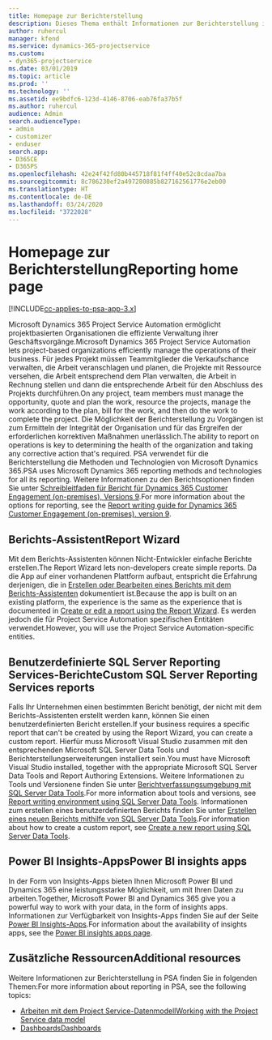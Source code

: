 ```yaml
---
title: Homepage zur Berichterstellung
description: Dieses Thema enthält Informationen zur Berichterstellung in Dynamics 365 Project Service Automation.
author: ruhercul
manager: kfend
ms.service: dynamics-365-projectservice
ms.custom:
- dyn365-projectservice
ms.date: 03/01/2019
ms.topic: article
ms.prod: ''
ms.technology: ''
ms.assetid: ee9bdfc6-123d-4146-8706-eab76fa37b5f
ms.author: ruhercul
audience: Admin
search.audienceType:
- admin
- customizer
- enduser
search.app:
- D365CE
- D365PS
ms.openlocfilehash: 42e24f42fd80b445718f81f4ff40e52c8cdaa7ba
ms.sourcegitcommit: 8c786230ef2a497280885b827162561776e2eb00
ms.translationtype: HT
ms.contentlocale: de-DE
ms.lasthandoff: 03/24/2020
ms.locfileid: "3722028"
---
```

# <a name="reporting-home-page"></a><span data-ttu-id="f976a-103">Homepage zur Berichterstellung</span><span class="sxs-lookup"><span data-stu-id="f976a-103">Reporting home page</span></span>

[!INCLUDE[cc-applies-to-psa-app-3.x](../includes/cc-applies-to-psa-app-3x.md)]

<span data-ttu-id="f976a-104">Microsoft Dynamics 365 Project Service Automation ermöglicht projektbasierten Organisationen die effiziente Verwaltung ihrer Geschäftsvorgänge.</span><span class="sxs-lookup"><span data-stu-id="f976a-104">Microsoft Dynamics 365 Project Service Automation lets project-based organizations efficiently manage the operations of their business.</span></span> <span data-ttu-id="f976a-105">Für jedes Projekt müssen Teammitglieder die Verkaufschance verwalten, die Arbeit veranschlagen und planen, die Projekte mit Ressource versehen, die Arbeit entsprechend dem Plan verwalten, die Arbeit in Rechnung stellen und dann die entsprechende Arbeit für den Abschluss des Projekts durchführen.</span><span class="sxs-lookup"><span data-stu-id="f976a-105">On any project, team members must manage the opportunity, quote and plan the work, resource the projects, manage the work according to the plan, bill for the work, and then do the work to complete the project.</span></span> <span data-ttu-id="f976a-106">Die Möglichkeit der Berichterstellung zu Vorgängen ist zum Ermitteln der Integrität der Organisation und für das Ergreifen der erforderlichen korrektiven Maßnahmen unerlässlich.</span><span class="sxs-lookup"><span data-stu-id="f976a-106">The ability to report on operations is key to determining the health of the organization and taking any corrective action that's required.</span></span> <span data-ttu-id="f976a-107">PSA verwendet für die Berichterstellung die Methoden und Technologien von Microsoft Dynamics 365.</span><span class="sxs-lookup"><span data-stu-id="f976a-107">PSA uses Microsoft Dynamics 365 reporting methods and technologies for all its reporting.</span></span> <span data-ttu-id="f976a-108">Weitere Informationen zu den Berichtsoptionen finden Sie unter [Schreibleitfaden für Bericht für Dynamics 365 Customer Engagement (on-premises), Versions 9](../analytics/reporting-analytics-with-dynamics-365.md).</span><span class="sxs-lookup"><span data-stu-id="f976a-108">For more information about the options for reporting, see the [Report writing guide for Dynamics 365 Customer Engagement (on-premises), version 9](../analytics/reporting-analytics-with-dynamics-365.md).</span></span>

## <a name="report-wizard"></a><span data-ttu-id="f976a-109">Berichts-Assistent</span><span class="sxs-lookup"><span data-stu-id="f976a-109">Report Wizard</span></span>

<span data-ttu-id="f976a-110">Mit dem Berichts-Assistenten können Nicht-Entwickler einfache Berichte erstellen.</span><span class="sxs-lookup"><span data-stu-id="f976a-110">The Report Wizard lets non-developers create simple reports.</span></span> <span data-ttu-id="f976a-111">Da die App auf einer vorhandenen Plattform aufbaut, entspricht die Erfahrung derjenigen, die in [Erstellen oder Bearbeiten eines Berichts mit dem Berichts-Assistenten](../basics/create-edit-copy-report-wizard.md) dokumentiert ist.</span><span class="sxs-lookup"><span data-stu-id="f976a-111">Because the app is built on an existing platform, the experience is the same as the experience that is documented in [Create or edit a report using the Report Wizard](../basics/create-edit-copy-report-wizard.md).</span></span> <span data-ttu-id="f976a-112">Es werden jedoch die für Project Service Automation spezifischen Entitäten verwendet.</span><span class="sxs-lookup"><span data-stu-id="f976a-112">However, you will use the Project Service Automation-specific entities.</span></span>

## <a name="custom-sql-server-reporting-services-reports"></a><span data-ttu-id="f976a-113">Benutzerdefinierte SQL Server Reporting Services-Berichte</span><span class="sxs-lookup"><span data-stu-id="f976a-113">Custom SQL Server Reporting Services reports</span></span>

<span data-ttu-id="f976a-114">Falls Ihr Unternehmen einen bestimmten Bericht benötigt, der nicht mit dem Berichts-Assistenten erstellt werden kann, können Sie einen benutzerdefinierten Bericht erstellen.</span><span class="sxs-lookup"><span data-stu-id="f976a-114">If your business requires a specific report that can't be created by using the Report Wizard, you can create a custom report.</span></span> <span data-ttu-id="f976a-115">Hierfür muss Microsoft Visual Studio zusammen mit den entsprechenden Microsoft SQL Server Data Tools und Berichterstellungserweiterungen installiert sein.</span><span class="sxs-lookup"><span data-stu-id="f976a-115">You must have Microsoft Visual Studio installed, together with the appropriate Microsoft SQL Server Data Tools and Report Authoring Extensions.</span></span> <span data-ttu-id="f976a-116">Weitere Informationen zu Tools und Versionene finden Sie unter [Berichtverfassungsumgebung mit SQL Server Data Tools](../analytics/report-writing-environment-using-sql-server-data-tools.md).</span><span class="sxs-lookup"><span data-stu-id="f976a-116">For more information about tools and versions, see [Report writing environment using SQL Server Data Tools](../analytics/report-writing-environment-using-sql-server-data-tools.md).</span></span> <span data-ttu-id="f976a-117">Informationen zum erstellen eines benutzerdefinierten Berichts finden Sie unter [Erstellen eines neuen Berichts mithilfe von SQL Server Data Tools](../analytics/create-a-new-report-using-sql-server-data-tools.md).</span><span class="sxs-lookup"><span data-stu-id="f976a-117">For information about how to create a custom report, see [Create a new report using SQL Server Data Tools](../analytics/create-a-new-report-using-sql-server-data-tools.md).</span></span>

## <a name="power-bi-insights-apps"></a><span data-ttu-id="f976a-118">Power BI Insights-Apps</span><span class="sxs-lookup"><span data-stu-id="f976a-118">Power BI insights apps</span></span>

<span data-ttu-id="f976a-119">In der Form von Insights-Apps bieten Ihnen Microsoft Power BI und Dynamics 365 eine leistungsstarke Möglichkeit, um mit Ihren Daten zu arbeiten.</span><span class="sxs-lookup"><span data-stu-id="f976a-119">Together, Microsoft Power BI and Dynamics 365 give you a powerful way to work with your data, in the form of insights apps.</span></span> <span data-ttu-id="f976a-120">Informationen zur Verfügbarkeit von Insights-Apps finden Sie auf der Seite [Power BI Insights-Apps](https://powerbi.microsoft.com/power-bi-insights-apps/).</span><span class="sxs-lookup"><span data-stu-id="f976a-120">For information about the availability of insights apps, see the [Power BI insights apps page](https://powerbi.microsoft.com/power-bi-insights-apps/).</span></span>


## <a name="additional-resources"></a><span data-ttu-id="f976a-121">Zusätzliche Ressourcen</span><span class="sxs-lookup"><span data-stu-id="f976a-121">Additional resources</span></span>
<span data-ttu-id="f976a-122">Weitere Informationen zur Berichterstellung in PSA finden Sie in folgenden Themen:</span><span class="sxs-lookup"><span data-stu-id="f976a-122">For more information about reporting in PSA, see the following topics:</span></span>

- [<span data-ttu-id="f976a-123">Arbeiten mit dem Project Service-Datenmodell</span><span class="sxs-lookup"><span data-stu-id="f976a-123">Working with the Project Service data model</span></span>](reports-working-project-service-data-model.md)
- [<span data-ttu-id="f976a-124">Dashboards</span><span class="sxs-lookup"><span data-stu-id="f976a-124">Dashboards</span></span>](reports-dashboards.md)

